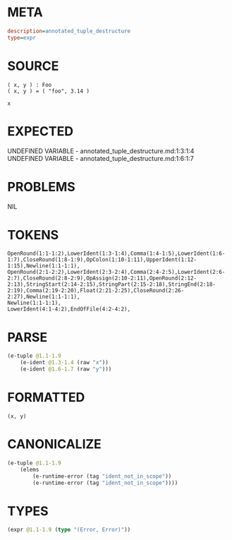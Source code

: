 # META
~~~ini
description=annotated_tuple_destructure
type=expr
~~~
# SOURCE
~~~roc
( x, y ) : Foo
( x, y ) = ( "foo", 3.14 )

x
~~~
# EXPECTED
UNDEFINED VARIABLE - annotated_tuple_destructure.md:1:3:1:4
UNDEFINED VARIABLE - annotated_tuple_destructure.md:1:6:1:7
# PROBLEMS
NIL
# TOKENS
~~~zig
OpenRound(1:1-1:2),LowerIdent(1:3-1:4),Comma(1:4-1:5),LowerIdent(1:6-1:7),CloseRound(1:8-1:9),OpColon(1:10-1:11),UpperIdent(1:12-1:15),Newline(1:1-1:1),
OpenRound(2:1-2:2),LowerIdent(2:3-2:4),Comma(2:4-2:5),LowerIdent(2:6-2:7),CloseRound(2:8-2:9),OpAssign(2:10-2:11),OpenRound(2:12-2:13),StringStart(2:14-2:15),StringPart(2:15-2:18),StringEnd(2:18-2:19),Comma(2:19-2:20),Float(2:21-2:25),CloseRound(2:26-2:27),Newline(1:1-1:1),
Newline(1:1-1:1),
LowerIdent(4:1-4:2),EndOfFile(4:2-4:2),
~~~
# PARSE
~~~clojure
(e-tuple @1.1-1.9
	(e-ident @1.3-1.4 (raw "x"))
	(e-ident @1.6-1.7 (raw "y")))
~~~
# FORMATTED
~~~roc
(x, y)
~~~
# CANONICALIZE
~~~clojure
(e-tuple @1.1-1.9
	(elems
		(e-runtime-error (tag "ident_not_in_scope"))
		(e-runtime-error (tag "ident_not_in_scope"))))
~~~
# TYPES
~~~clojure
(expr @1.1-1.9 (type "(Error, Error)"))
~~~
